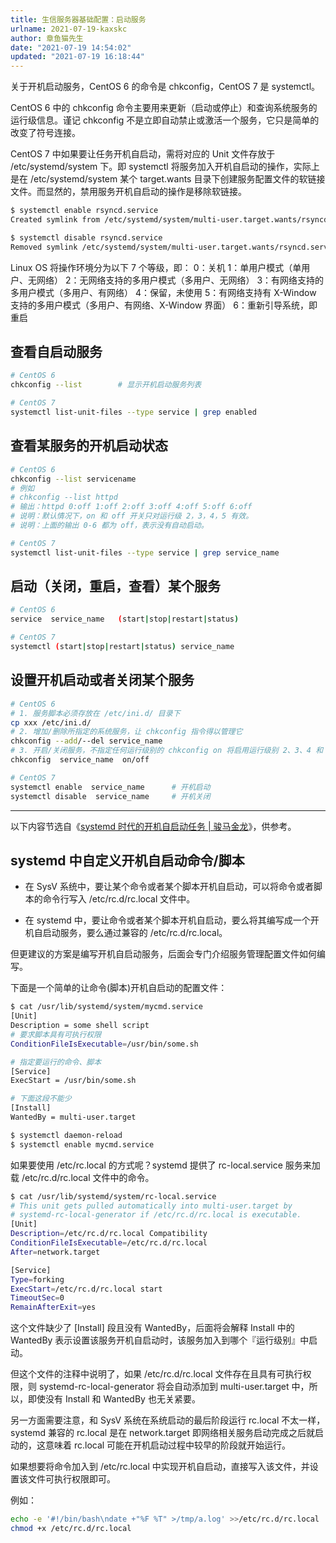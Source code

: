 ```yaml
---
title: 生信服务器基础配置：启动服务
urlname: 2021-07-19-kaxskc
author: 章鱼猫先生
date: "2021-07-19 14:54:02"
updated: "2021-07-19 16:18:44"
---
```


关于开机启动服务，CentOS 6 的命令是 chkconfig，CentOS 7 是 systemctl。

CentOS 6 中的 chkconfig 命令主要用来更新（启动或停止）和查询系统服务的运行级信息。谨记 chkconfig 不是立即自动禁止或激活一个服务，它只是简单的改变了符号连接。

CentOS 7 中如果要让任务开机自启动，需将对应的 Unit 文件存放于 /etc/systemd/system 下。即 systemctl 将服务加入开机自启动的操作，实际上是在 /etc/systemd/system 某个 target.wants 目录下创建服务配置文件的软链接文件。而显然的，禁用服务开机自启动的操作是移除软链接。

```bash
$ systemctl enable rsyncd.service
Created symlink from /etc/systemd/system/multi-user.target.wants/rsyncd.service to /usr/lib/systemd/system/rsyncd.service.

$ systemctl disable rsyncd.service
Removed symlink /etc/systemd/system/multi-user.target.wants/rsyncd.service.
```

Linux OS 将操作环境分为以下 7 个等级，即：
0：关机
1：单用户模式（单用户、无网络）
2：无网络支持的多用户模式（多用户、无网络）
3：有网络支持的多用户模式（多用户、有网络）
4：保留，未使用
5：有网络支持有 X-Window 支持的多用户模式（多用户、有网络、X-Window 界面）
6：重新引导系统，即重启

## 查看自启动服务

```bash
# CentOS 6
chkconfig --list 		# 显示开机启动服务列表

# CentOS 7
systemctl list-unit-files --type service | grep enabled
```

## 查看某服务的开机启动状态

```bash
# CentOS 6
chkconfig --list servicename
# 例如
# chkconfig --list httpd
# 输出：httpd 0:off 1:off 2:off 3:off 4:off 5:off 6:off
# 说明：默认情况下，on 和 off 开关只对运行级 2，3，4，5 有效。
# 说明：上面的输出 0-6 都为 off，表示没有自动启动。

# CentOS 7
systemctl list-unit-files --type service | grep service_name
```

## 启动（关闭，重启，查看）某个服务

```bash
# CentOS 6
service  service_name	(start|stop|restart|status)

# CentOS 7
systemctl (start|stop|restart|status) service_name
```

## 设置开机启动或者关闭某个服务

```bash
# CentOS 6
# 1. 服务脚本必须存放在 /etc/ini.d/ 目录下
cp xxx /etc/ini.d/
# 2. 增加/删除所指定的系统服务，让 chkconfig 指令得以管理它
chkconfig --add/--del service_name
# 3. 开启/关闭服务，不指定任何运行级别的 chkconfig on 将启用运行级别 2、3、4 和 5上 的服务。
chkconfig  service_name  on/off

# CentOS 7
systemctl enable  service_name		# 开机启动
systemctl disable  service_name		# 开机关闭
```

---

以下内容节选自《[systemd 时代的开机自启动任务 | 骏马金龙](https://www.junmajinlong.com/linux/systemd/auto_tasks_on_boot/)》，供参考。

## systemd 中自定义开机自启动命令/脚本

- 在 SysV 系统中，要让某个命令或者某个脚本开机自启动，可以将命令或者脚本的命令行写入 /etc/rc.d/rc.local 文件中。

- 在 systemd 中，要让命令或者某个脚本开机自启动，要么将其编写成一个开机自启动服务，要么通过兼容的 /etc/rc.d/rc.local。

但更建议的方案是编写开机自启动服务，后面会专门介绍服务管理配置文件如何编写。

下面是一个简单的让命令(脚本)开机自启动的配置文件：

```bash
$ cat /usr/lib/systemd/system/mycmd.service
[Unit]
Description = some shell script
# 要求脚本具有可执行权限
ConditionFileIsExecutable=/usr/bin/some.sh

# 指定要运行的命令、脚本
[Service]
ExecStart = /usr/bin/some.sh

# 下面这段不能少
[Install]
WantedBy = multi-user.target

$ systemctl daemon-reload
$ systemctl enable mycmd.service
```

如果要使用 /etc/rc.local 的方式呢？systemd 提供了 rc-local.service 服务来加载 /etc/rc.d/rc.local 文件中的命令。

```bash
$ cat /usr/lib/systemd/system/rc-local.service
# This unit gets pulled automatically into multi-user.target by
# systemd-rc-local-generator if /etc/rc.d/rc.local is executable.
[Unit]
Description=/etc/rc.d/rc.local Compatibility
ConditionFileIsExecutable=/etc/rc.d/rc.local
After=network.target

[Service]
Type=forking
ExecStart=/etc/rc.d/rc.local start
TimeoutSec=0
RemainAfterExit=yes
```

这个文件缺少了 \[Install] 段且没有 WantedBy，后面将会解释 Install 中的 WantedBy 表示设置该服务开机自启动时，该服务加入到哪个『运行级别』中启动。

但这个文件的注释中说明了，如果 /etc/rc.d/rc.local 文件存在且具有可执行权限，则 systemd-rc-local-generator 将会自动添加到 multi-user.target 中，所以，即使没有 Install 和 WantedBy 也无关紧要。

另一方面需要注意，和 SysV 系统在系统启动的最后阶段运行 rc.local 不太一样，systemd 兼容的 rc.local 是在 network.target 即网络相关服务启动完成之后就启动的，这意味着 rc.local 可能在开机启动过程中较早的阶段就开始运行。

如果想要将命令加入到 /etc/rc.local 中实现开机自启动，直接写入该文件，并设置该文件可执行权限即可。

例如：

```bash
echo -e '#!/bin/bash\ndate +"%F %T" >/tmp/a.log' >>/etc/rc.d/rc.local
chmod +x /etc/rc.d/rc.local
```

